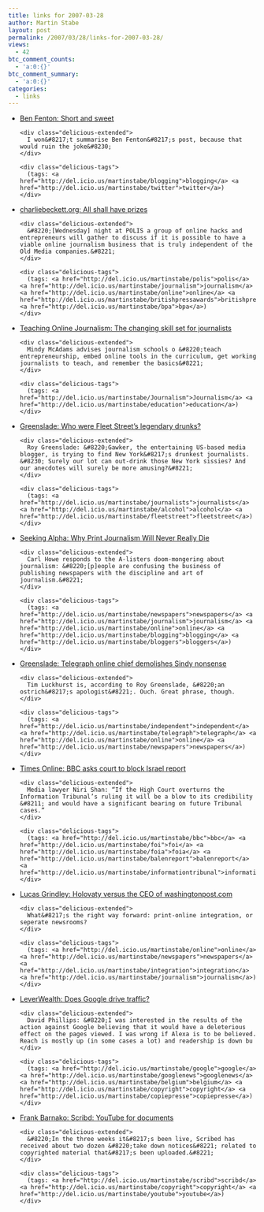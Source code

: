 ```yaml
---
title: links for 2007-03-28
author: Martin Stabe
layout: post
permalink: /2007/03/28/links-for-2007-03-28/
views:
  - 42
btc_comment_counts:
  - 'a:0:{}'
btc_comment_summary:
  - 'a:0:{}'
categories:
  - links
---
```

<ul class="delicious">
  <li>
    <div class="delicious-link">
      <a href="http://blogs.telegraph.co.uk/ukcorrespondents/benfenton/mar07/short.htm">Ben Fenton: Short and sweet</a>
    </div>
    
    <div class="delicious-extended">
      I won&#8217;t summarise Ben Fenton&#8217;s post, because that would ruin the joke&#8230;
    </div>
    
    <div class="delicious-tags">
      (tags: <a href="http://del.icio.us/martinstabe/blogging">blogging</a> <a href="http://del.icio.us/martinstabe/twitter">twitter</a>)
    </div>
  </li>
  
  <li>
    <div class="delicious-link">
      <a href="http://www.charliebeckett.org/?p=98">charliebeckett.org: All shall have prizes</a>
    </div>
    
    <div class="delicious-extended">
      &#8220;[Wednesday] night at POLIS a group of online hacks and entrepreneurs will gather to discuss if it is possible to have a viable online journalism business that is truly independent of the Old Media companies.&#8221;
    </div>
    
    <div class="delicious-tags">
      (tags: <a href="http://del.icio.us/martinstabe/polis">polis</a> <a href="http://del.icio.us/martinstabe/journalism">journalism</a> <a href="http://del.icio.us/martinstabe/online">online</a> <a href="http://del.icio.us/martinstabe/britishpressawards">britishpressawards</a> <a href="http://del.icio.us/martinstabe/bpa">bpa</a>)
    </div>
  </li>
  
  <li>
    <div class="delicious-link">
      <a href="http://tojou.blogspot.com/2007/03/changing-skill-set-for-journalists.html">Teaching Online Journalism: The changing skill set for journalists</a>
    </div>
    
    <div class="delicious-extended">
      Mindy McAdams advises journalism schools o &#8220;teach entrepreneurship, embed online tools in the curriculum, get working journalists to teach, and remember the basics&#8221;
    </div>
    
    <div class="delicious-tags">
      (tags: <a href="http://del.icio.us/martinstabe/Journalism">Journalism</a> <a href="http://del.icio.us/martinstabe/education">education</a>)
    </div>
  </li>
  
  <li>
    <div class="delicious-link">
      <a href="http://blogs.guardian.co.uk/greenslade/2007/03/who_were_fleet_streets_legenda.html">Greenslade: Who were Fleet Street&#8217;s legendary drunks?</a>
    </div>
    
    <div class="delicious-extended">
      Roy Greenslade: &#8220;Gawker, the entertaining US-based media blogger, is trying to find New York&#8217;s drunkest journalists. &#8230; Surely our lot can out-drink those New York sissies? And our anecdotes will surely be more amusing?&#8221;
    </div>
    
    <div class="delicious-tags">
      (tags: <a href="http://del.icio.us/martinstabe/journalists">journalists</a> <a href="http://del.icio.us/martinstabe/alcohol">alcohol</a> <a href="http://del.icio.us/martinstabe/fleetstreet">fleetstreet</a>)
    </div>
  </li>
  
  <li>
    <div class="delicious-link">
      <a href="http://media.seekingalpha.com/article/30749?source=feed">Seeking Alpha: Why Print Journalism Will Never Really Die</a>
    </div>
    
    <div class="delicious-extended">
      Carl Howe responds to the A-listers doom-mongering about journalism: &#8220;[p]eople are confusing the business of publishing newspapers with the discipline and art of journalism.&#8221;
    </div>
    
    <div class="delicious-tags">
      (tags: <a href="http://del.icio.us/martinstabe/newspapers">newspapers</a> <a href="http://del.icio.us/martinstabe/journalism">journalism</a> <a href="http://del.icio.us/martinstabe/online">online</a> <a href="http://del.icio.us/martinstabe/blogging">blogging</a> <a href="http://del.icio.us/martinstabe/bloggers">bloggers</a>)
    </div>
  </li>
  
  <li>
    <div class="delicious-link">
      <a href="http://blogs.guardian.co.uk/greenslade/2007/03/telegraph_online_chief_demolis.html">Greenslade: Telegraph online chief demolishes Sindy nonsense</a>
    </div>
    
    <div class="delicious-extended">
      Tim Luckhurst is, according to Roy Greenslade, &#8220;an ostrich&#8217;s apologist&#8221;. Ouch. Great phrase, though.
    </div>
    
    <div class="delicious-tags">
      (tags: <a href="http://del.icio.us/martinstabe/independent">independent</a> <a href="http://del.icio.us/martinstabe/telegraph">telegraph</a> <a href="http://del.icio.us/martinstabe/online">online</a> <a href="http://del.icio.us/martinstabe/newspapers">newspapers</a>)
    </div>
  </li>
  
  <li>
    <div class="delicious-link">
      <a href="http://business.timesonline.co.uk/tol/business/law/article1575543.ece">Times Online: BBC asks court to block Israel report</a>
    </div>
    
    <div class="delicious-extended">
      Media lawyer Niri Shan: “If the High Court overturns the Information Tribunal’s ruling it will be a blow to its credibility &#8211; and would have a significant bearing on future Tribunal cases.”
    </div>
    
    <div class="delicious-tags">
      (tags: <a href="http://del.icio.us/martinstabe/bbc">bbc</a> <a href="http://del.icio.us/martinstabe/foi">foi</a> <a href="http://del.icio.us/martinstabe/foia">foia</a> <a href="http://del.icio.us/martinstabe/balenreport">balenreport</a> <a href="http://del.icio.us/martinstabe/informationtribunal">informationtribunal</a>)
    </div>
  </li>
  
  <li>
    <div class="delicious-link">
      <a href="http://www.lucasgrindley.com/2007/03/holovaty_versus_the_ceo_of_was.html">Lucas Grindley: Holovaty versus the CEO of washingtonpost.com</a>
    </div>
    
    <div class="delicious-extended">
      What&#8217;s the right way forward: print-online integration, or seperate newsrooms?
    </div>
    
    <div class="delicious-tags">
      (tags: <a href="http://del.icio.us/martinstabe/online">online</a> <a href="http://del.icio.us/martinstabe/newspapers">newspapers</a> <a href="http://del.icio.us/martinstabe/integration">integration</a> <a href="http://del.icio.us/martinstabe/journalism">journalism</a>)
    </div>
  </li>
  
  <li>
    <div class="delicious-link">
      <a href="http://leverwealth.blogspot.com/2007/03/does-google-drive-traffic.html">LeverWealth: Does Google drive traffic?</a>
    </div>
    
    <div class="delicious-extended">
      David Phillips: &#8220;I was interested in the results of the action against Google believing that it would have a deleterious effect on the pages viewed. I was wrong if Alexa is to be believed. Reach is mostly up (in some cases a lot) and readership is down bu
    </div>
    
    <div class="delicious-tags">
      (tags: <a href="http://del.icio.us/martinstabe/google">google</a> <a href="http://del.icio.us/martinstabe/googlenews">googlenews</a> <a href="http://del.icio.us/martinstabe/belgium">belgium</a> <a href="http://del.icio.us/martinstabe/copyright">copyright</a> <a href="http://del.icio.us/martinstabe/copiepresse">copiepresse</a>)
    </div>
  </li>
  
  <li>
    <div class="delicious-link">
      <a href="http://blogs.marketwatch.com/barnako/2007/03/scribd_youtube_.html">Frank Barnako: Scribd: YouTube for documents</a>
    </div>
    
    <div class="delicious-extended">
      &#8220;In the three weeks it&#8217;s been live, Scribed has received about two dozen &#8220;take down notices&#8221; related to copyrighted material that&#8217;s been uploaded.&#8221;
    </div>
    
    <div class="delicious-tags">
      (tags: <a href="http://del.icio.us/martinstabe/scribd">scribd</a> <a href="http://del.icio.us/martinstabe/copyright">copyright</a> <a href="http://del.icio.us/martinstabe/youtube">youtube</a>)
    </div>
  </li>
</ul>